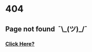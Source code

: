 <h1>404</h1>
<h2>Page not found&nbsp;&nbsp;¯\_(ツ)_/¯</h2>
<h3><a href='{{ site.github.url }}'>Click Here?</a></h3>
